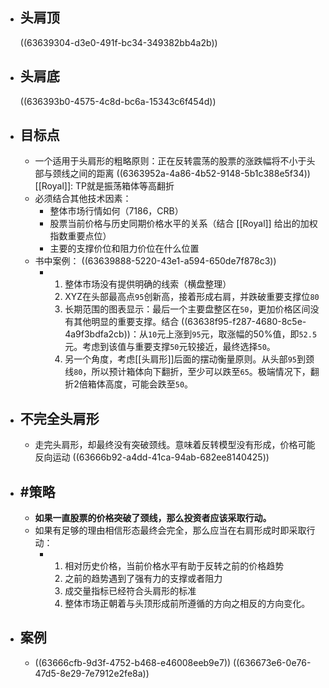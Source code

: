 - ## 头肩顶
  ((63639304-d3e0-491f-bc34-349382bb4a2b))
- ## 头肩底
  ((636393b0-4575-4c8d-bc6a-15343c6f454d))
- ## 目标点
	- 一个适用于头肩形的粗略原则：正在反转震荡的股票的涨跌幅将不小于头部与颈线之间的距离
	  ((6363952a-4a86-4b52-9148-5b1c388e5f34))
	  [[Royal]]: TP就是振荡箱体等高翻折
	- 必须结合其他技术因素：
		- 整体市场行情如何（7186，CRB）
		- 股票当前价格与历史同期价格水平的关系（结合 [[Royal]] 给出的加权指数重要点位）
		- 主要的支撑价位和阻力价位在什么位置
	- 书中案例：
	  ((63639888-5220-43e1-a594-650de7f878c3))
		- 1. 整体市场没有提供明确的线索（横盘整理）
		  2. XYZ在头部最高点`95`创新高，接着形成右肩，并跌破重要支撑位`80`
		  3. 长期范围的图表显示：最后一个主要盘整区在`50`，更加价格区间没有其他明显的重要支撑。结合 ((63638f95-f287-4680-8c5e-4a9f3bdfa2cb))：从`10`元上涨到`95`元，取涨幅的50%值，即`52.5`元。考虑到该值与重要支撑`50`元较接近，最终选择`50`。
		  4. 另一个角度，考虑[[头肩形]]后面的摆动衡量原则。从头部`95`到颈线`80`，所以预计箱体向下翻折，至少可以跌至`65`。极端情况下，翻折2倍箱体高度，可能会跌至`50`。
- ## 不完全头肩形
	- 走完头肩形，却最终没有突破颈线。意味着反转模型没有形成，价格可能反向运动
	  ((63666b92-a4dd-41ca-94ab-682ee8140425))
- ## #策略
	- **如果一直股票的价格突破了颈线，那么投资者应该采取行动。**
	- 如果有足够的理由相信形态最终会完全，那么应当在右肩形成时即采取行动：
		- 1. 相对历史价格，当前价格水平有助于反转之前的价格趋势
		  2. 之前的趋势遇到了强有力的支撑或者阻力
		  3. 成交量指标已经符合头肩形的标准
		  4. 整体市场正朝着与头顶形成前所遵循的方向之相反的方向变化。
- ## 案例
	- ((63666cfb-9d3f-4752-b468-e46008eeb9e7))
	  ((636673e6-0e76-47d5-8e29-7e7912e2fe8a))